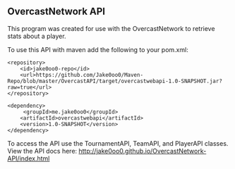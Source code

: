 ## OvercastNetwork API

This program was created for use with the OvercastNetwork to retrieve stats about a player.


To use this API with maven add the following to your pom.xml:

```
<repository>
	<id>jake0oo0-repo</id>
	<url>https://github.com/Jake0oo0/Maven-Repo/blob/master/OvercastAPI/target/overcastwebapi-1.0-SNAPSHOT.jar?raw=true</url>
</repository>

<dependency>
	 <groupId>me.jake0oo0</groupId>
	<artifactId>overcastwebapi</artifactId>
	<version>1.0-SNAPSHOT</version>
</dependency>
```

To access the API use the TournamentAPI, TeamAPI, and PlayerAPI classes.
View the API docs here: http://jake0oo0.github.io/OvercastNetwork-API/index.html